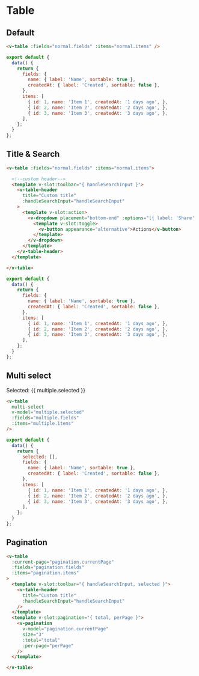 # Table

## Default
<div class="p-3 pb-5 border rounded-2 my-3 flex">
  <v-table :fields="normal.fields" :items="normal.items" />
</div>

```html
<v-table :fields="normal.fields" :items="normal.items" />
```
```javascript
export default {
  data() {
    return {
      fields: {
        name: { label: 'Name', sortable: true },
        createdAt: { label: 'Created', sortable: false },
      },
      items: [
        { id: 1, name: 'Item 1', createdAt: '1 days ago', },
        { id: 2, name: 'Item 2', createdAt: '2 days ago', },
        { id: 3, name: 'Item 3', createdAt: '3 days ago', },
      ],
    };
  }
};
```

## Title & Search
<div class="p-3 pb-5 border rounded-2 my-3">
  <v-table :fields="normal.fields" :items="normal.items">
    <template v-slot:toolbar="{ handleSearchInput, selected }">
      <v-table-header
        title="Custom title"
        :handleSearchInput="handleSearchInput"
      >
        <template v-slot:action>
          <v-dropdown placement="bottom-end" :options="[{ label: 'Share' }, { label: 'Remove' }]">
            <template v-slot:toggle>
              <v-button appearance="alternative">Actions</v-button>
            </template>
          </v-dropdown>
        </template>
      </v-table-header>
    </template>
  </v-table>
</div>

```html
<v-table :fields="normal.fields" :items="normal.items">

  <!--custom header-->
  <template v-slot:toolbar="{ handleSearchInput }">
    <v-table-header
      title="Custom title"
      :handleSearchInput="handleSearchInput"
    >
      <template v-slot:action>
        <v-dropdown placement="bottom-end" :options="[{ label: 'Share' }, { label: 'Remove' }]">
          <template v-slot:toggle>
            <v-button appearance="alternative">Actions</v-button>
          </template>
        </v-dropdown>
      </template>
    </v-table-header>
  </template>

</v-table>
```
```javascript
export default {
  data() {
    return {
      fields: {
        name: { label: 'Name', sortable: true },
        createdAt: { label: 'Created', sortable: false },
      },
      items: [
        { id: 1, name: 'Item 1', createdAt: '1 days ago', },
        { id: 2, name: 'Item 2', createdAt: '2 days ago', },
        { id: 3, name: 'Item 3', createdAt: '3 days ago', },
      ],
    };
  }
};
```

## Multi select
<div class="p-3 pb-5 border rounded-2 my-3">
  <v-table multi-select v-model="multiple.selected" :fields="multiple.fields" :items="multiple.items" />
  <div>
    <span class="text-bold">Selected: </span> {{ multiple.selected }}
  </div>
</div>

```html
<v-table
  multi-select
  v-model="multiple.selected"
  :fields="multiple.fields"
  :items="multiple.items"
/>
```

```javascript
export default {
  data() {
    return {
      selected: [],
      fields: {
        name: { label: 'Name', sortable: true },
        createdAt: { label: 'Created', sortable: false },
      },
      items: [
        { id: 1, name: 'Item 1', createdAt: '1 days ago', },
        { id: 2, name: 'Item 2', createdAt: '2 days ago', },
        { id: 3, name: 'Item 3', createdAt: '3 days ago', },
      ],
    };
  }
};
```

## Pagination
<div class="p-3 pb-5 border rounded-2 my-3">
  <v-table :per-page="5" :current-page="pagination.currentPage":fields="pagination.fields" :items="pagination.items">
    <template v-slot:toolbar="{ handleSearchInput, selected }">
      <v-table-header title="Custom title" :handleSearchInput="handleSearchInput"></v-table-header>
    </template>
    <template v-slot:pagination="{ total, perPage }">
      <v-pagination v-model="pagination.currentPage" size="3" :total="total" :per-page="perPage"/>
    </template>
  </v-table>
</div>

```html
<v-table
  :current-page="pagination.currentPage"
  :fields="pagination.fields"
  :items="pagination.items"
>
  <template v-slot:toolbar="{ handleSearchInput, selected }">
    <v-table-header
      title="Custom title"
      :handleSearchInput="handleSearchInput"
    />
  </template>
  <template v-slot:pagination="{ total, perPage }">
    <v-pagination
      v-model="pagination.currentPage"
      size="3"
      :total="total"
      :per-page="perPage"
    />
  </template>

</v-table>
```

<script>
export default {
  data() {
    return {
      normal: {
        fields: {
          name: { label: 'Name', sortable: true },
          createdAt: { label: 'Created', sortable: false },
        },
        items: [
          { id: 1, name: 'Item 1', createdAt: '1 days ago', },
          { id: 2, name: 'Item 2', createdAt: '2 days ago', },
          { id: 3, name: 'Item 3', createdAt: '3 days ago', },
        ],
      },
      multiple: {
        selected: [],
        fields: {
          name: { label: 'Name', sortable: true },
          createdAt: { label: 'Created', sortable: false },
        },
        items: [
          { id: 1, name: 'Item 1', createdAt: '1 days ago', },
          { id: 2, name: 'Item 2', createdAt: '2 days ago', },
          { id: 3, name: 'Item 3', createdAt: '3 days ago', },
        ],
      },
      pagination: {
        currentPage: 1,
        fields: {
          name: { label: 'Name', sortable: true },
          createdAt: { label: 'Created', sortable: false },
        },
        items: [
          { id: 1, name: 'Item 1', createdAt: '2 days ago' },
          { id: 2, name: 'Item 2', createdAt: 'just now' },
          { id: 3, name: 'Item 3', createdAt: '1 day ago' },
          { id: 4, name: 'Item 4', createdAt: '1 week ago' },
          { id: 5, name: 'Item 5', createdAt: 'just now' },
          { id: 6, name: 'Item 6', createdAt: '3 years ago' },
          { id: 7, name: 'Item 7', createdAt: '1 week ago' },
          { id: 8, name: 'Item 8', createdAt: '1 week ago' },
          { id: 9, name: 'Item 9', createdAt: '1 week ago' },
          { id: 10, name: 'Item 10', createdAt: '9 week ago' },
          { id: 11, name: 'Item 11', createdAt: '10 week ago' },
          { id: 12, name: 'Item 12', createdAt: '11 week ago' },
          { id: 13, name: 'Item 13', createdAt: '5 week ago' },
          { id: 14, name: 'Item 14', createdAt: '3 week ago' },
          { id: 15, name: 'Item 15', createdAt: '2 week ago' },
          { id: 16, name: 'Item 16', createdAt: '1 week ago' },
          { id: 17, name: 'Item 17', createdAt: '4 week ago' },
          { id: 18, name: 'Item 18', createdAt: '3 week ago' },
          { id: 19, name: 'Item 19', createdAt: '2 week ago' },
          { id: 20, name: 'Item 20', createdAt: '2 week ago' },
          { id: 21, name: 'Item 21', createdAt: '2 week ago' },
          { id: 22, name: 'Item 22', createdAt: '2 week ago' },
          { id: 23, name: 'Item 23', createdAt: '2 week ago' },
          { id: 24, name: 'Item 24', createdAt: '2 week ago' },
          { id: 25, name: 'Item 25', createdAt: '3 week ago' },
          { id: 26, name: 'Item 26', createdAt: '2 week ago' },
          { id: 27, name: 'Item 27', createdAt: '2 week ago' },
          { id: 28, name: 'Item 28', createdAt: '3 years ago' },
          { id: 29, name: 'Item 29', createdAt: 'just now' },
          { id: 30, name: 'Item 30', createdAt: '1 day ago' },
          { id: 31, name: 'Item 31', createdAt: '2 month ago' },
        ],
      },
    };
  },
};
</script>
